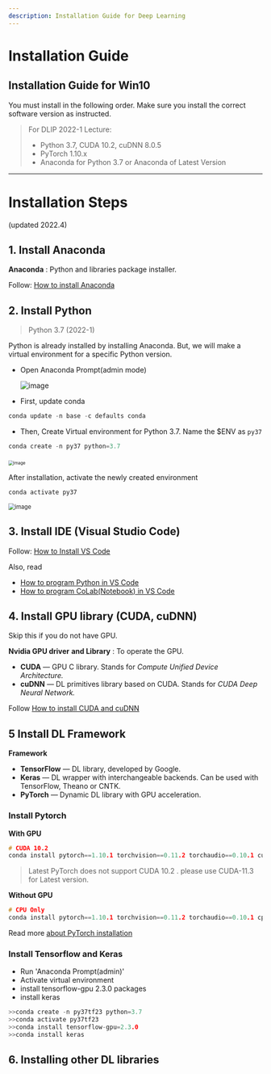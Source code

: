 ```yaml
---
description: Installation Guide for Deep Learning
---
```


# Installation Guide

## Installation Guide for Win10 <a href="#f126" id="f126"></a>

You must install in the following order. Make sure you install the correct software version as instructed.

> For DLIP 2022-1 Lecture:
>
> * Python 3.7, CUDA 10.2, cuDNN 8.0.5
> * PyTorch 1.10.x
> * Anaconda for Python 3.7 or Anaconda of Latest Version

***

# Installation Steps

(updated 2022.4)

## 1. Install Anaconda

**Anaconda** : Python and libraries package installer.

Follow: [How to install Anaconda](anaconda.md#conda-installation)



## 2. Install Python 

> Python 3.7 (2022-1)

Python is already installed by installing Anaconda. But, we will make a virtual environment for a specific Python version.



* Open  Anaconda Prompt(admin mode)

  ![image](https://user-images.githubusercontent.com/38373000/162147626-98c7c618-2882-4668-a61d-0682cffdd898.png)

  

* First, update conda
```c
conda update -n base -c defaults conda
```

* Then, Create Virtual environment for Python 3.7. Name the $ENV as `py37`
```c
conda create -n py37 python=3.7
```

​    <img src="https://user-images.githubusercontent.com/38373000/162149298-8e254ebd-c698-4ab9-bb80-40b24ce2b438.png" alt="image" style="zoom:60%;" />



After installation, activate the newly created environment

```c
conda activate py37
```



<img src="https://user-images.githubusercontent.com/38373000/162150172-0192d3d4-901f-4356-8c99-ff146297bd39.png" alt="image" style="zoom:80%;" />






## 3. Install IDE (Visual Studio Code)

Follow: [How to Install VS Code](ide/vscode/#installation)



Also, read 

* [How to program Python in VS Code](https://ykkim.gitbook.io/dlip/installation-guide/ide/vscode/python-vscode)
* [How to program CoLab(Notebook) in VS Code](https://ykkim.gitbook.io/dlip/installation-guide/ide/vscode/notebook-with-vscode)





## 4. Install GPU library (CUDA, cuDNN)
Skip this if you do not have GPU.

**Nvidia GPU driver** **and Library** : To operate the GPU.

* **CUDA** — GPU C library. Stands for _Compute Unified Device Architecture._
* **cuDNN** — DL primitives library based on CUDA. Stands for _CUDA Deep Neural Network._



Follow [How to install CUDA and cuDNN](cuda-installation.md#9f39)





## 5 Install DL Framework

**Framework**

* **TensorFlow** — DL library, developed by Google.
* **Keras** — DL wrapper with interchangeable backends. Can be used with TensorFlow, Theano or CNTK.
* **PyTorch** — Dynamic DL library with GPU acceleration.



### Install Pytorch

 **With GPU**

```C
# CUDA 10.2
conda install pytorch==1.10.1 torchvision==0.11.2 torchaudio==0.10.1 cudatoolkit=10.2 -c pytorch
```

> Latest PyTorch does not support CUDA 10.2 .  please use CUDA-11.3 for Latest version.



 **Without GPU**

```C
# CPU Only
conda install pytorch==1.10.1 torchvision==0.11.2 torchaudio==0.10.1 cpuonly -c pytorch
```



Read more [about PyTorch installation](https://ykkim.gitbook.io/dlip/installation-guide/framework/pytorch)



###  Install Tensorflow and Keras

* Run 'Anaconda Prompt(admin)'
* Activate virtual environment
* install tensorflow-gpu 2.3.0 packages
* install keras

```c
>>conda create -n py37tf23 python=3.7
>>conda activate py37tf23 
>>conda install tensorflow-gpu=2.3.0
>>conda install keras
```





## 6. Installing other DL libraries


